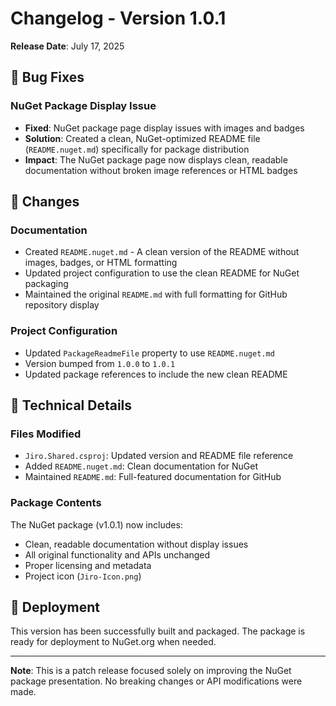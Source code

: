 # Changelog - Version 1.0.1

**Release Date**: July 17, 2025

## 🐛 Bug Fixes

### NuGet Package Display Issue
- **Fixed**: NuGet package page display issues with images and badges
- **Solution**: Created a clean, NuGet-optimized README file (`README.nuget.md`) specifically for package distribution
- **Impact**: The NuGet package page now displays clean, readable documentation without broken image references or HTML badges

## 📝 Changes

### Documentation
- Created `README.nuget.md` - A clean version of the README without images, badges, or HTML formatting
- Updated project configuration to use the clean README for NuGet packaging
- Maintained the original `README.md` with full formatting for GitHub repository display

### Project Configuration
- Updated `PackageReadmeFile` property to use `README.nuget.md`
- Version bumped from `1.0.0` to `1.0.1`
- Updated package references to include the new clean README

## 🔧 Technical Details

### Files Modified
- `Jiro.Shared.csproj`: Updated version and README file reference
- Added `README.nuget.md`: Clean documentation for NuGet
- Maintained `README.md`: Full-featured documentation for GitHub

### Package Contents
The NuGet package (v1.0.1) now includes:
- Clean, readable documentation without display issues
- All original functionality and APIs unchanged
- Proper licensing and metadata
- Project icon (`Jiro-Icon.png`)

## 🚀 Deployment

This version has been successfully built and packaged. The package is ready for deployment to NuGet.org when needed.

---

**Note**: This is a patch release focused solely on improving the NuGet package presentation. No breaking changes or API modifications were made.
